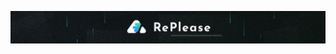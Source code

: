 ![RePlease Banner](https://raw.githubusercontent.com/replease-bot/art/aaaf887c10cf689bb7a39961aa14727de5c83527/Banner.svg)

